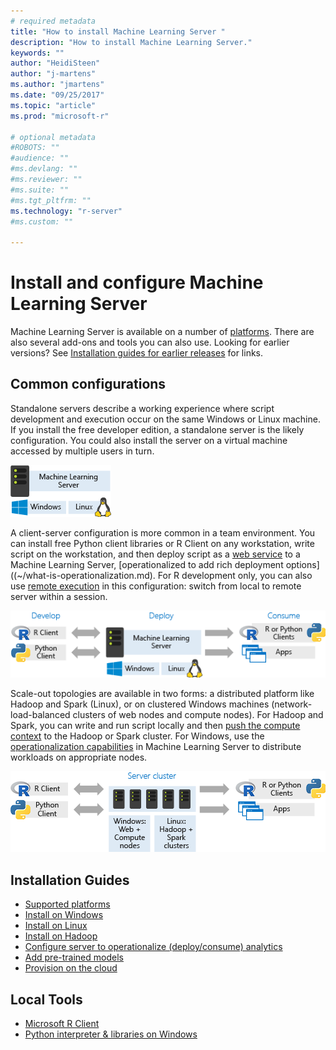 ```yaml
---
# required metadata
title: "How to install Machine Learning Server "
description: "How to install Machine Learning Server."
keywords: ""
author: "HeidiSteen"
author: "j-martens"
ms.author: "jmartens"
ms.date: "09/25/2017"
ms.topic: "article"
ms.prod: "microsoft-r"

# optional metadata
#ROBOTS: ""
#audience: ""
#ms.devlang: ""
#ms.reviewer: ""
#ms.suite: ""
#ms.tgt_pltfrm: ""
ms.technology: "r-server"
#ms.custom: ""

---
```


# Install and configure Machine Learning Server

Machine Learning Server is available on a number of [platforms](r-server-install-supported-platforms.md). There are also several add-ons and tools you can also use.  Looking for earlier versions? See [Installation guides for earlier releases](r-server-install.md) for links.

## Common configurations

Standalone servers describe a working experience where script development and execution occur on the same Windows or Linux machine. If you install the free developer edition, a standalone server is the likely configuration. You could also install the server on a virtual machine accessed by multiple users in turn. 

   ![standalone server on Windows or Linux](./media/install-topology-standalone.png)

A client-server configuration is more common in a team environment. You can install free Python client libraries or R Client on any workstation, write script on the workstation, and then deploy script as a [web service](~/operationalize/concept-what-are-web-services.md) to a Machine Learning Server, [operationalized to add rich deployment options]((~/what-is-operationalization.md). For R development only, you can also use [remote execution](~/r/how-to-execute-code-remotely.md) in this configuration: switch from local to remote server within a session.

   ![client server topology](./media/install-topology-client-server.png)

Scale-out topologies are available in two forms: a distributed platform like Hadoop and Spark (Linux), or on clustered Windows machines (network-load-balanced clusters of web nodes and compute nodes). For Hadoop and Spark, you can write and run script locally and then [push the compute context](~/r/concept-what-is-compute-context.md) to the Hadoop or Spark cluster. For Windows, use the [operationalization capabilities](~/what-is-operationalization.md) in Machine Learning Server to distribute workloads on appropriate nodes.

   ![scaleout toplogy on clustered computers](./media/install-topology-scaleout.png)


## Installation Guides 

+ [Supported platforms](r-server-install-supported-platforms.md)    
+ [Install on Windows](machine-learning-server-windows-install.md)    
+ [Install on Linux](machine-learning-server-linux-install.md)    
+ [Install on Hadoop](machine-learning-server-hadoop-install.md)    
+ [Configure server to operationalize (deploy/consume) analytics](../operationalize/configure-start-for-administrators.md)    
+ [Add pre-trained models](microsoftml-install-pretrained-models.md)    
+ [Provision on the cloud](machine-learning-server-in-the-cloud.md)    

## Local Tools

+ [Microsoft R Client](../r-client/what-is-microsoft-r-client.md)    
+ [Python interpreter & libraries on Windows](python-libraries-interpreter.md)    